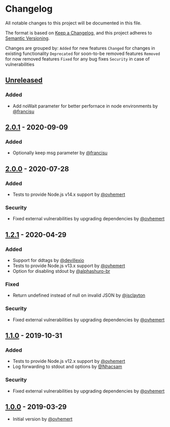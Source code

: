 # Changelog

All notable changes to this project will be documented in this file.

The format is based on [Keep a Changelog](https://keepachangelog.com/en/1.0.0/),
and this project adheres to [Semantic Versioning](https://semver.org/spec/v2.0.0.html).

Changes are grouped by:
`Added` for new features
`Changed` for changes in existing functionality
`Deprecated` for soon-to-be removed features
`Removed` for now removed features
`Fixed` for any bug fixes
`Security` in case of vulnerabilities

## [Unreleased](https://github.com/ovhemert/pino-datadog/compare/v2.0.1...HEAD)

### Added

- Add noWait parameter for better perfornace in node environments by [@francisu](https://github.com/francisu)

## [2.0.1](https://github.com/ovhemert/pino-datadog/compare/v2.0.0...v2.0.1) - 2020-09-09

### Added

- Optionally keep msg parameter by [@francisu](https://github.com/francisu)

## [2.0.0](https://github.com/ovhemert/pino-datadog/compare/v1.2.1...v2.0.0) - 2020-07-28

### Added

- Tests to provide Node.js v14.x support by [@ovhemert](https://github.com/ovhemert)

### Security

- Fixed external vulnerabilities by upgrading dependencies by [@ovhemert](https://github.com/ovhemert)

## [1.2.1](https://github.com/ovhemert/pino-datadog/compare/v1.1.0...v1.2.1) - 2020-04-29

### Added

- Support for ddtags by [@devillexio](https://github.com/devillexio)
- Tests to provide Node.js v13.x support by [@ovhemert](https://github.com/ovhemert)
- Option for disabling stdout by [@alphashuro-br](https://github.com/alphashuro-br)

### Fixed

- Return undefined instead of null on invalid JSON by [@jsclayton](https://github.com/jsclayton)

### Security

- Fixed external vulnerabilities by upgrading dependencies by [@ovhemert](https://github.com/ovhemert)

## [1.1.0](https://github.com/ovhemert/pino-datadog/compare/v1.0.0...v1.1.0) - 2019-10-31

### Added

- Tests to provide Node.js v12.x support by [@ovhemert](https://github.com/ovhemert)
- Log forwarding to stdout and options by [@Nhacsam](https://github.com/Nhacsam)

### Security

- Fixed external vulnerabilities by upgrading dependencies by [@ovhemert](https://github.com/ovhemert)

## [1.0.0](https://github.com/ovhemert/pino-datadog/releases/tag/v1.0.0) - 2019-03-29

- Initial version by [@ovhemert](https://github.com/ovhemert)

